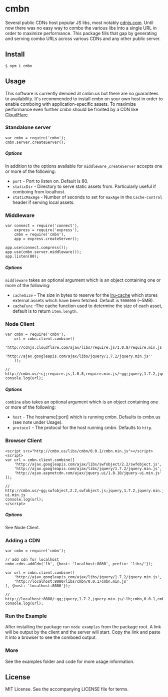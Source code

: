 # cmbn

Several public CDNs host popular JS libs, most notably [cdnjs.com](http://www.cdnjs.com/).
Until now there was no easy way to combo the various libs into a single URL in order to maximize
performance. This package fills that gap by generating and serving combo URLs across
various CDNs and any other public server.

## Install

    $ npm i cmbn

## Usage

This software is currently demoed at cmbn.us but there are no guarantees to availability.
It's recommended to install cmbn on your own host in order to enable comboing with application-specific assets.
To maximize performance even further cmbn should be fronted by a CDN like [CloudFlare](http://www.cloudflare.com/).

### Standalone server

    var cmbn = require('cmbn');
    cmbn.server.createServer();

##### Options

In addition to the options available for `middleware` ,`createServer` accepts one or more of the following:

* `port` - Port to listen on. Default is 80.
* `staticDir` - Directory to serve static assets from. Particularly useful if comboing from localhost.
* `staticMaxAge` - Number of seconds to set for `maxAge` in the `Cache-Control` header if serving local assets.

### Middleware

    var connect = require('connect'),
        express = require('express'),
        cmbn = require('cmbn'),
        app = express.createServer();
    
    app.use(connect.compress());
    app.use(cmbn.server.middleware());
    app.listen(80);

##### Options

`middleware` takes an optional argument which is an object containing one or more of the following:

* `cacheSize` - The size in bytes to reserve for the [lru-cache](https://github.com/isaacs/node-lru-cache) which stores external assets which have been fetched. Default is `5000000` (~5MB).
* `cacheFunc` -The cache function used to determine the size of each asset, default is to return `item.length`.

### Node Client

    var cmbn = require('cmbn'),
        url = cmbn.client.combine([
            'http://cdnjs.cloudflare.com/ajax/libs/require.js/1.0.8/require.min.js',
            'http://ajax.googleapis.com/ajax/libs/jquery/1.7.2/jquery.min.js''
        ]);
    
    // http://cmbn.us/~cj;require.js,1.0.8,require.min.js/~gg;jquery,1.7.2,jquery.min.js
    console.log(url);

##### Options

`combine` also takes an optional argument which is an object containing one or more of the following:

* `host` - The hostname[:port] which is running cmbn. Defaults to cmbn.us (see note under Usage). 
* `protocol` - The protocol for the host running cmbn. Defaults to `http`.

### Browser Client

    <script src="http://cmbn.us/libs/cmbn/0.0.1/cmbn.min.js"></script>
    <script>
    var url = cmbn.client.combine([
        'http://ajax.googleapis.com/ajax/libs/swfobject/2.2/swfobject.js',
        'http://ajax.googleapis.com/ajax/libs/jquery/1.7.2/jquery.min.js',
        'http://ajax.aspnetcdn.com/ajax/jquery.ui/1.8.10/jquery-ui.min.js'
    ]);
    
    // http://cmbn.us/~gg;swfobject,2.2,swfobject.js;jquery,1.7.2,jquery.min.js/~ms;jquery.ui,1.8.10,jquery-ui.min.js
    console.log(url);
    </script>

##### Options

See Node Client.

### Adding a CDN

    var cmbn = require('cmbn');
        
    // add cdn for localhost
    cmbn.cdns.addCdn('lh', {host: 'localhost:8080', prefix: 'libs/'});
    
    var url = cmbn.client.combine([
        'http://ajax.googleapis.com/ajax/libs/jquery/1.7.2/jquery.min.js',
        'http://localhost:8080/libs/cmbn/0.0.1/cmbn.min.js'
    ], {host: 'localhost:8080'});
    
    // http://localhost:8080/~gg;jquery,1.7.2,jquery.min.js/~lh;cmbn,0.0.1,cmbn.min.js
    console.log(url);

### Run the Example

After installing the package run `node examples` from the package root.
A link will be output by the client and the server will start.
Copy the link and paste it into a browser to see the comboed output.

### More

See the examples folder and code for more usage information.

## License

MIT License. See the accompanying LICENSE file for terms.
